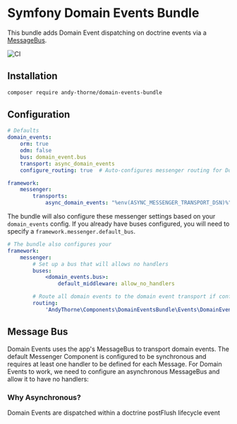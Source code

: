 # Symfony Domain Events Bundle
This bundle adds Domain Event dispatching on doctrine events via a [MessageBus](https://symfony.com/doc/current/components/messenger.html).

![CI](https://github.com/andythorne/domain-events/workflows/CI/badge.svg)

## Installation
```bash
composer require andy-thorne/domain-events-bundle
```

## Configuration
```yaml
# Defaults
domain_events:
    orm: true
    odm: false
    bus: domain_event.bus
    transport: async_domain_events
    configure_routing: true  # Auto-configures messenger routing for DomainEventInterfaces to route to the configured transport

framework:
    messenger:
        transports:
            async_domain_events: "%env(ASYNC_MESSENGER_TRANSPORT_DSN)%"
```

The bundle will also configure these messenger settings based on your `domain_events` config. If you already have buses
configured, you will need to specify a `framework.messenger.default_bus`.
```yaml
# The bundle also configures your
framework:
    messenger:
        # Set up a bus that will allows no handlers
        buses:
            <domain_events.bus>:
                default_middleware: allow_no_handlers

        # Route all domain events to the domain event transport if configure_routing is true (default)
        routing:
            'AndyThorne\Components\DomainEventsBundle\Events\DomainEventInterface': <domain_events.transport>
```

## Message Bus
Domain Events uses the app's MessageBus to transport domain events. The default Messenger Component is configured to be
synchronous and requires at least one handler to be defined for each Message. For Domain Events to work, we need to
configure an asynchronous MessageBus and allow it to have no handlers:

### Why Asynchronous?
Domain Events are dispatched within a doctrine postFlush lifecycle event
